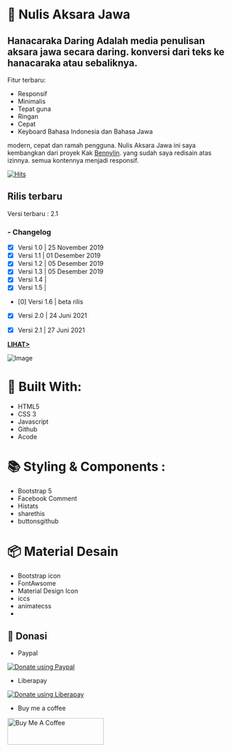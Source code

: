 # 📝 Nulis Aksara Jawa

## Hanacaraka Daring Adalah media penulisan aksara jawa secara daring. konversi dari teks ke hanacaraka atau sebaliknya.

Fitur terbaru:
- Responsif
- Minimalis
- Tepat guna
- Ringan
- Cepat 
- Keyboard Bahasa Indonesia dan Bahasa Jawa
 
modern, cepat dan ramah pengguna.
Nulis Aksara Jawa ini saya kembangkan dari proyek Kak [Bennylin](https://bennylin.github.io/transliterasijawa/). yang sudah saya redisain atas izinnya.
semua kontennya menjadi responsif.

[![Hits](https://hits.seeyoufarm.com/api/count/incr/badge.svg?url=https%3A%2F%2Fgithub.com%2Fcaksup%2Fnulisaksarajawa&count_bg=%2379C83D&title_bg=%23555555&icon=cliqz.svg&icon_color=%23E7E7E7&title=hits&edge_flat=false)](https://hits.seeyoufarm.com)

## Rilis terbaru

Versi terbaru : 2.1

### - Changelog
- [x] Versi 1.0 | 25 November 2019
- [x] Versi 1.1 | 01 Desember 2019
- [x] Versi 1.2 | 05 Desember 2019
- [x] Versi 1.3 | 05 Desember 2019
- [x] Versi 1.4 | 
- [x] Versi 1.5 | 
- [0] Versi 1.6 | beta rilis
- [x] Versi 2.0 | 24 Juni 2021
- [x] Versi 2.1 | 27 Juni 2021




[**LIHAT>**](https://caksup.github.io/nulisaksarajawa)

![Image](https://)

# 📇 Built With:
- HTML5
- CSS 3
- Javascript
- Github
- Acode

# 📚 Styling & Components :
- Bootstrap 5
- Facebook Comment
- Histats
- sharethis
- buttonsgithub


# 📦 Material Desain
- Bootstrap icon 
- FontAwsome
- Material Design Icon
- iccs
- animatecss
- 

## 💸 Donasi
- Paypal

 <noscript><a href="https://www.paypal.com/paypalme/caksup"><img alt="Donate using Paypal" src="https://www.paypalobjects.com/en_US/i/btn/btn_donateCC_LG.gif"/></a></noscript>

- Liberapay

<noscript><a href="https://liberapay.com/caksup/donate"><img alt="Donate using Liberapay" src="https://liberapay.com/assets/widgets/donate.svg"></a></noscript>

- Buy me a coffee

<a href="https://www.buymeacoffee.com/" target="_blank"><img src="https://cdn.buymeacoffee.com/buttons/v2/default-yellow.png" alt="Buy Me A Coffee" style="height: 60px !important;width: 217px !important;" ></a>
